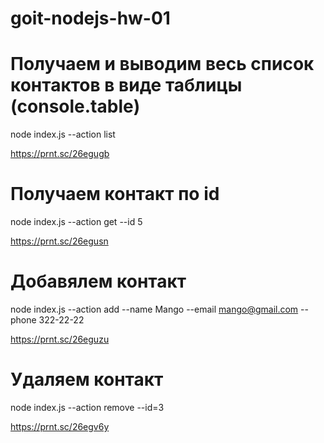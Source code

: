 # goit-nodejs-hw-01

# Получаем и выводим весь список контактов в виде таблицы (console.table)

node index.js --action list

https://prnt.sc/26egugb

# Получаем контакт по id

node index.js --action get --id 5

https://prnt.sc/26egusn

# Добавялем контакт

node index.js --action add --name Mango --email mango@gmail.com --phone 322-22-22

https://prnt.sc/26eguzu

# Удаляем контакт

node index.js --action remove --id=3

https://prnt.sc/26egv6y
